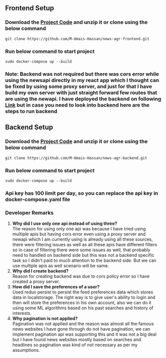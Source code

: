 ## Frontend Setup

### Download the [Project Code](https://drive.google.com/file/d/16bXwNVO224Hoxsx5iHje-Epq3O9MvnF2/view?usp=sharing) and unzip it or clone using the below command

`git clone https://github.com/M-Umais-Hassan/news-agr-frontend.git`

### Run below command to start project

`sudo docker-compose up --build`

### Note: Backend was not required but there was cors error while using the newsapi directly in my react app which I thought can be fixed by using some proxy server, and just for that I have build my own server with just straight forward few routes that are using the newapi. I have deployed the backend on following [Link](https://tired-gold-lovebird.cyclic.app/) but in case you need to look into backend here are the steps to run backend

## Backend Setup

### Download the [Project Code](https://drive.google.com/file/d/1sL3MtC9Jox8sph1X_XC7AYpYLBJpelZo/view?usp=sharing) and unzip it or clone using the below command

`git clone https://github.com/M-Umais-Hassan/news-agr-backend.git`

### Run below command to start project

`sudo docker-compose up --build`

### Api key has 100 limit per day, so you can replace the api key in docker-compose.yaml file

### Developer Remarks

1. **Why did I use only one api instead of using three?** <br />
   The reason for using only one api was because I have tried using multiple apis but having cors error even using a proxy server and newapi which I am currently using is already using all these sources, there were filtering issues as well as all these apis have different filters so in case of filtering there were some issues as well, that probably need to handled on backend side but this was not a backend specific task so I didn't paid to much attention to the backend side. But we can use multiple apis as well scenario will be same.
2. **Why did I create backend?** <br />
   Reason for creating backend was due to cors policy error so I have created a proxy server.
3. **How did I save the preferences of a user?** <br />
   Used redux persist to persist the feed preferences data which stores data in localstorage. The right way is to give user's ability to login and then will store the preferences in his own account, also we can do it using some ML algorithms based on his past searches and history of interests.
4. **Why pagination is not applied?** <br />
   Pagination was not applied and the reason was almost all the famous news websites I have gone through do not have pagination, we can implement pagination api was supporting this and it was not a big deal but I have found news websites mostly based on searches and headlines so pagination was kind of not necessary as per my assumptions.
